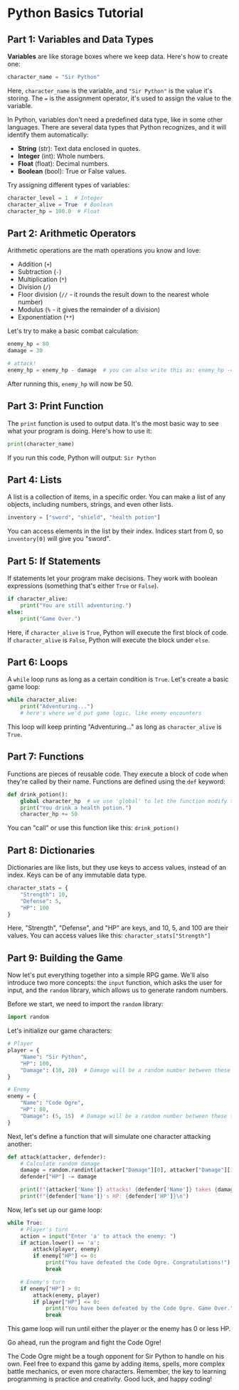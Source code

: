 # Python Basics Tutorial

## Part 1: Variables and Data Types

**Variables** are like storage boxes where we keep data. Here's how to create one:

```python
character_name = "Sir Python"
```
Here, `character_name` is the variable, and `"Sir Python"` is the value it's storing. The `=` is the assignment operator, it's used to assign the value to the variable.

In Python, variables don't need a predefined data type, like in some other languages. There are several data types that Python recognizes, and it will identify them automatically:

- **String** (str): Text data enclosed in quotes.
- **Integer** (int): Whole numbers.
- **Float** (float): Decimal numbers.
- **Boolean** (bool): True or False values.

Try assigning different types of variables:

```python
character_level = 1  # Integer
character_alive = True  # Boolean
character_hp = 100.0  # Float
```

## Part 2: Arithmetic Operators

Arithmetic operations are the math operations you know and love:

- Addition (`+`)
- Subtraction (`-`)
- Multiplication (`*`)
- Division (`/`)
- Floor division (`//` - it rounds the result down to the nearest whole number)
- Modulus (`%` - it gives the remainder of a division)
- Exponentiation (`**`)

Let's try to make a basic combat calculation:

```python
enemy_hp = 80
damage = 30

# attack!
enemy_hp = enemy_hp - damage  # you can also write this as: enemy_hp -= damage
```

After running this, `enemy_hp` will now be 50.

## Part 3: Print Function

The `print` function is used to output data. It's the most basic way to see what your program is doing. Here's how to use it:

```python
print(character_name)
```

If you run this code, Python will output: `Sir Python`

## Part 4: Lists

A list is a collection of items, in a specific order. You can make a list of any objects, including numbers, strings, and even other lists.

```python
inventory = ["sword", "shield", "health potion"]
```

You can access elements in the list by their index. Indices start from 0, so `inventory[0]` will give you "sword".

## Part 5: If Statements

If statements let your program make decisions. They work with boolean expressions (something that's either `True` or `False`).

```python
if character_alive:
    print("You are still adventuring.")
else:
    print("Game Over.")
```

Here, if `character_alive` is `True`, Python will execute the first block of code. If `character_alive` is `False`, Python will execute the block under `else`.

## Part 6: Loops

A `while` loop runs as long as a certain condition is `True`. Let's create a basic game loop:

```python
while character_alive:
    print("Adventuring...")
    # here's where we'd put game logic, like enemy encounters
```

This loop will keep printing "Adventuring..." as long as `character_alive` is `True`.

## Part 7: Functions

Functions are pieces of reusable code. They execute a block of code when they're called by their name. Functions are defined using the `def` keyword:

```python
def drink_potion():
    global character_hp  # we use 'global' to let the function modify this variable
    print("You drink a health potion.")
    character_hp += 50
```

You can "call" or use this function like this: `drink_potion()`

## Part 8: Dictionaries

Dictionaries are like lists, but they use keys to access values, instead of an index. Keys can be of any immutable data type.

```python
character_stats = {
    "Strength": 10,
    "Defense": 5,
    "HP": 100
}
```

Here, "Strength", "Defense", and "HP" are keys, and 10, 5, and 100 are their values. You can access values like this: `character_stats["Strength"]`

## Part 9: Building the Game

Now let's put everything together into a simple RPG game. We'll also introduce two more concepts: the `input` function, which asks the user for input, and the `random` library, which allows us to generate random numbers.

Before we start, we need to import the `random` library:

```python
import random
```

Let's initialize our game characters:

```python
# Player
player = {
    "Name": "Sir Python",
    "HP": 100,
    "Damage": (10, 20)  # Damage will be a random number between these two
}

# Enemy
enemy = {
    "Name": "Code Ogre",
    "HP": 80,
    "Damage": (5, 15)  # Damage will be a random number between these two
}
```

Next, let's define a function that will simulate one character attacking another:

```python
def attack(attacker, defender):
    # Calculate random damage
    damage = random.randint(attacker["Damage"][0], attacker["Damage"][1])
    defender["HP"] -= damage

    print(f"{attacker['Name']} attacks! {defender['Name']} takes {damage} damage.")
    print(f"{defender['Name']}'s HP: {defender['HP']}\n")
```

Now, let's set up our game loop:

```python
while True:
    # Player's turn
    action = input("Enter 'a' to attack the enemy: ")
    if action.lower() == 'a':
        attack(player, enemy)
        if enemy["HP"] <= 0:
            print("You have defeated the Code Ogre. Congratulations!")
            break

    # Enemy's turn
    if enemy["HP"] > 0:
        attack(enemy, player)
        if player["HP"] <= 0:
            print("You have been defeated by the Code Ogre. Game Over.")
            break
```

This game loop will run until either the player or the enemy has 0 or less HP.

Go ahead, run the program and fight the Code Ogre! 

The Code Ogre might be a tough opponent for Sir Python to handle on his own. Feel free to expand this game by adding items, spells, more complex battle mechanics, or even more characters. Remember, the key to learning programming is practice and creativity. Good luck, and happy coding!
